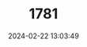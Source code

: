 ---
title: "1781"
category: "Antipodochlora braueri"
draft: false
date: 2024-02-22 13:03:49
languages:
  English: ["Dusk Dragonfly"]
---